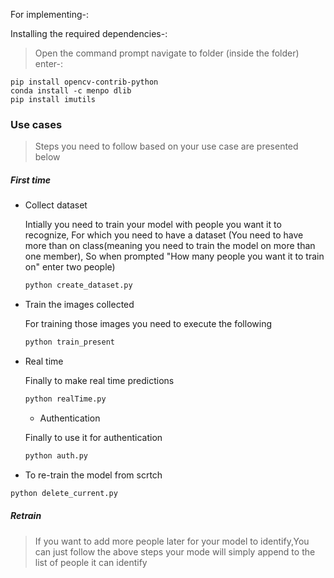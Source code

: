 
For implementing-:

Installing the required dependencies-:
> Open the command prompt
> navigate to folder (inside the folder)
> enter-:
```
pip install opencv-contrib-python
conda install -c menpo dlib
pip install imutils
```

### Use cases

> Steps you need to follow based on your use case are presented below 

##### First time

- Collect dataset

   Intially you need to train your model with people you want it to recognize, For which you need to have a dataset (You need to have more than on class(meaning you need to train the model on more than one member), So when prompted "How many people you want it to train on" enter two people)

  ```bash
  python create_dataset.py
  ```

  

- Train the images collected

  For training those images you need to execute the following

  ```bash
  python train_present
  ```



- Real time

  Finally to make real time predictions 

  ```bash 
  python realTime.py
  ```

  - Authentication


  Finally to use it  for authentication

  ```bash 
  python auth.py
  ```


- To re-train the model from scrtch

```bash
python delete_current.py

```



##### Retrain

> If you want to add more people later for your model to identify,You can just follow the above steps your mode will simply append to the list of people it can identify 



